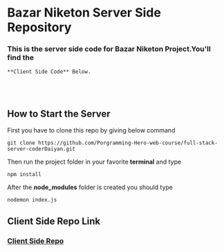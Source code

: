 # Bazar Niketon Server Side Repository

### This is the server side code for Bazar Niketon Project.You'll find the

    **Client Side Code** Below.

<br>
<br>

## How to Start the Server

First you have to clone this repo by giving below command <br>

    git clone https://github.com/Porgramming-Hero-web-course/full-stack-server-coderDaiyan.git

Then run the project folder in your favorite **terminal** and type

    npm install

After the **node_modules** folder is created you should type

    nodemon index.js

## Client Side Repo Link

### [Client Side Repo]("https://github.com/Porgramming-Hero-web-course/full-stack-client-coderDaiyan" "Client Side Code")
